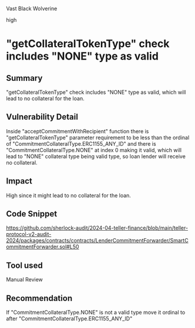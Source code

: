 Vast Black Wolverine

high

# "getCollateralTokenType" check includes "NONE"  type as valid

## Summary
"getCollateralTokenType" check includes "NONE"  type as valid, which will lead to no collateral for the loan.

## Vulnerability Detail
Inside "acceptCommitmentWithRecipient" function there is "getCollateralTokenType" parameter requirement to be less than the ordinal of "CommitmentCollateralType.ERC1155_ANY_ID" and there is "CommitmentCollateralType.NONE" at index 0 making it valid, which will lead to "NONE" collateral type being valid type, so loan lender will receive no collateral.

## Impact
High since it might lead to no collateral for the loan.

## Code Snippet
https://github.com/sherlock-audit/2024-04-teller-finance/blob/main/teller-protocol-v2-audit-2024/packages/contracts/contracts/LenderCommitmentForwarder/SmartCommitmentForwarder.sol#L50

## Tool used
Manual Review

## Recommendation
If "CommitmentCollateralType.NONE" is not a valid type move it ordinal to after "CommitmentCollateralType.ERC1155_ANY_ID"